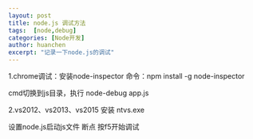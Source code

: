 ```yaml
---
layout: post
title: node.js 调试方法
tags:  [node,debug]
categories: [Node开发]
author: huanchen
excerpt: "记录一下node.js的调试"
---
```




1.chrome调试：安装node-inspector  命令：npm install -g node-inspector

 cmd切换到js目录，执行 node-debug app.js



2.vs2012、vs2013、vs2015 安装 ntvs.exe 

设置node.js启动js文件 断点 按f5开始调试